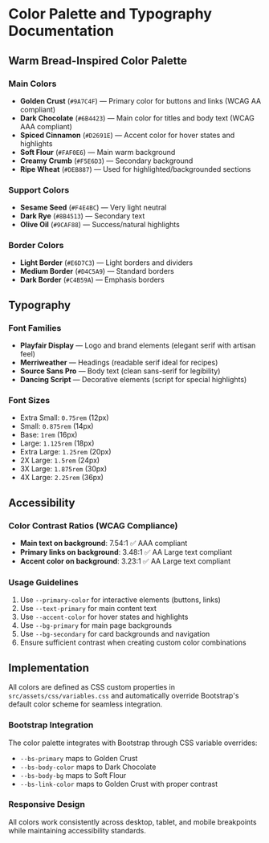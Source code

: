 # Color Palette and Typography Documentation

## Warm Bread-Inspired Color Palette

### Main Colors
- **Golden Crust** (`#9A7C4F`) — Primary color for buttons and links (WCAG AA compliant)
- **Dark Chocolate** (`#6B4423`) — Main color for titles and body text (WCAG AAA compliant)
- **Spiced Cinnamon** (`#D2691E`) — Accent color for hover states and highlights
- **Soft Flour** (`#FAF0E6`) — Main warm background
- **Creamy Crumb** (`#F5E6D3`) — Secondary background
- **Ripe Wheat** (`#DEB887`) — Used for highlighted/backgrounded sections

### Support Colors
- **Sesame Seed** (`#F4E4BC`) — Very light neutral
- **Dark Rye** (`#8B4513`) — Secondary text
- **Olive Oil** (`#9CAF88`) — Success/natural highlights

### Border Colors
- **Light Border** (`#E6D7C3`) — Light borders and dividers
- **Medium Border** (`#D4C5A9`) — Standard borders
- **Dark Border** (`#C4B59A`) — Emphasis borders

## Typography

### Font Families
- **Playfair Display** — Logo and brand elements (elegant serif with artisan feel)
- **Merriweather** — Headings (readable serif ideal for recipes)
- **Source Sans Pro** — Body text (clean sans-serif for legibility)
- **Dancing Script** — Decorative elements (script for special highlights)

### Font Sizes
- Extra Small: `0.75rem` (12px)
- Small: `0.875rem` (14px)
- Base: `1rem` (16px)
- Large: `1.125rem` (18px)
- Extra Large: `1.25rem` (20px)
- 2X Large: `1.5rem` (24px)
- 3X Large: `1.875rem` (30px)
- 4X Large: `2.25rem` (36px)

## Accessibility

### Color Contrast Ratios (WCAG Compliance)
- **Main text on background**: 7.54:1 ✅ AAA compliant
- **Primary links on background**: 3.48:1 ✅ AA Large text compliant
- **Accent color on background**: 3.23:1 ✅ AA Large text compliant

### Usage Guidelines
1. Use `--primary-color` for interactive elements (buttons, links)
2. Use `--text-primary` for main content text
3. Use `--accent-color` for hover states and highlights
4. Use `--bg-primary` for main page backgrounds
5. Use `--bg-secondary` for card backgrounds and navigation
6. Ensure sufficient contrast when creating custom color combinations

## Implementation

All colors are defined as CSS custom properties in `src/assets/css/variables.css` and automatically override Bootstrap's default color scheme for seamless integration.

### Bootstrap Integration
The color palette integrates with Bootstrap through CSS variable overrides:
- `--bs-primary` maps to Golden Crust
- `--bs-body-color` maps to Dark Chocolate
- `--bs-body-bg` maps to Soft Flour
- `--bs-link-color` maps to Golden Crust with proper contrast

### Responsive Design
All colors work consistently across desktop, tablet, and mobile breakpoints while maintaining accessibility standards.